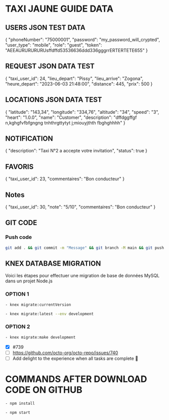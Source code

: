 # **TAXI JAUNE GUIDE DATA**

## USERS JSON TEST DATA

{
    "phoneNumber": "75000001",
    "password": "my_password_will_crypted",
    "user_type": "mobile",
    "role": "guest",
    "token": "AEEAURURURURUsffdffd53536636ddd336gggrrERTERTETE655"
}

## REQUEST JSON DATA TEST

{
    "taxi_user_id": 24,
    "lieu_depart": "Pissy",
    "lieu_arrive": "Zogona",
    "heure_depart": "2023-06-03 21:48:00",
    "distance": 445,
    "prix": 500
}

## LOCATIONS JSON DATA TEST

{
    "latitude": "143,34",
    "longitude": "334,76",
    "altitude": "34",
    "speed": "3",
    "heart": "1.0.0",
    "name": "Customer",
    "description": "dffdggffgf n,kghgfvfbfgngng tnhthrgttytyt j;miouyjthth fbghghhhh"
}

## NOTIFICATION

{
    "description": "Taxi N°2 a accepte votre invitation",
    "status": true
}


## FAVORIS

{
    "taxi_user_id": 23,
    "commentaires": "Bon conducteur"
}

## Notes

{
    "taxi_user_id": 30,
    "note": "5/10",
    "commentaires": "Bon conducteur"
}


## GIT CODE 

### Push code
```bash
git add . && git commit -m "Message" && git branch -M main && git push -u origin main
```

## KNEX DATABASE MIGRATION
Voici les étapes pour effectuer une migration de base de données MySQL dans un projet Node.js
### OPTION 1
```bash
- knex migrate:currentVersion
```

```bash
- knex migrate:latest --env development
```
### OPTION 2
```bash
- knex migrate:make development
```
- [x] #739
- [ ] https://github.com/octo-org/octo-repo/issues/740
- [ ] Add delight to the experience when all tasks are complete :tada:

# COMMANDS AFTER DOWNLOAD CODE ON GITHUB

```bash
- npm install
```

```bash
- npm start
```
